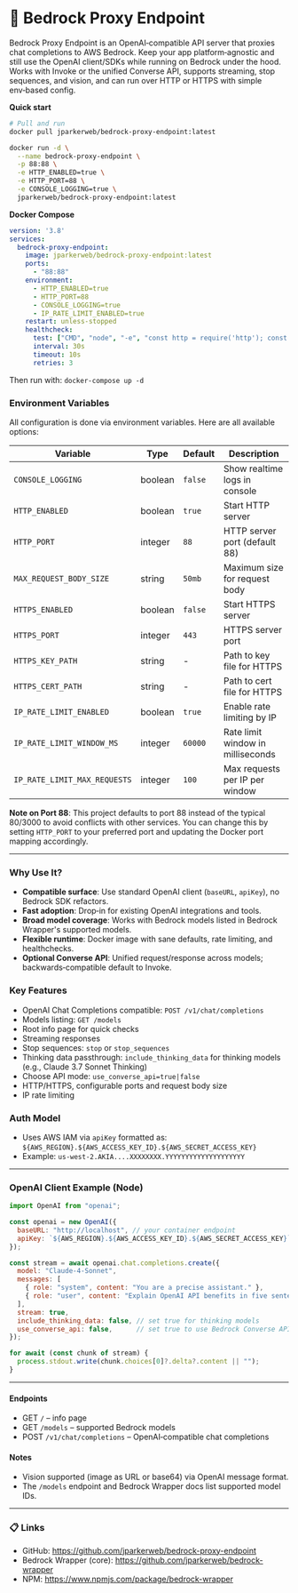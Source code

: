 # 🔀 Bedrock Proxy Endpoint

Bedrock Proxy Endpoint is an OpenAI‑compatible API server that proxies chat completions to AWS Bedrock. Keep your app platform‑agnostic and still use the OpenAI client/SDKs while running on Bedrock under the hood. Works with Invoke or the unified Converse API, supports streaming, stop sequences, and vision, and can run over HTTP or HTTPS with simple env‑based config.

**Quick start**
```bash
# Pull and run
docker pull jparkerweb/bedrock-proxy-endpoint:latest

docker run -d \
  --name bedrock-proxy-endpoint \
  -p 88:88 \
  -e HTTP_ENABLED=true \
  -e HTTP_PORT=88 \
  -e CONSOLE_LOGGING=true \
  jparkerweb/bedrock-proxy-endpoint:latest
```

**Docker Compose**
```yaml
version: '3.8'
services:
  bedrock-proxy-endpoint:
    image: jparkerweb/bedrock-proxy-endpoint:latest
    ports:
      - "88:88"
    environment:
      - HTTP_ENABLED=true
      - HTTP_PORT=88
      - CONSOLE_LOGGING=true
      - IP_RATE_LIMIT_ENABLED=true
    restart: unless-stopped
    healthcheck:
      test: ["CMD", "node", "-e", "const http = require('http'); const req = http.request({host: 'localhost', port: process.env.HTTP_PORT || 88, timeout: 2000}, (res) => process.exit(res.statusCode === 200 ? 0 : 1)); req.on('error', () => process.exit(1)); req.end();"]
      interval: 30s
      timeout: 10s
      retries: 3
```

Then run with: `docker-compose up -d`

### **Environment Variables**

All configuration is done via environment variables. Here are all available options:

| Variable | Type | Default | Description |
|----------|------|---------|-------------|
| `CONSOLE_LOGGING` | boolean | `false` | Show realtime logs in console |
| `HTTP_ENABLED` | boolean | `true` | Start HTTP server |
| `HTTP_PORT` | integer | `88` | HTTP server port (default 88) |
| `MAX_REQUEST_BODY_SIZE` | string | `50mb` | Maximum size for request body |
| `HTTPS_ENABLED` | boolean | `false` | Start HTTPS server |
| `HTTPS_PORT` | integer | `443` | HTTPS server port |
| `HTTPS_KEY_PATH` | string | - | Path to key file for HTTPS |
| `HTTPS_CERT_PATH` | string | - | Path to cert file for HTTPS |
| `IP_RATE_LIMIT_ENABLED` | boolean | `true` | Enable rate limiting by IP |
| `IP_RATE_LIMIT_WINDOW_MS` | integer | `60000` | Rate limit window in milliseconds |
| `IP_RATE_LIMIT_MAX_REQUESTS` | integer | `100` | Max requests per IP per window |

**Note on Port 88**: This project defaults to port 88 instead of the typical 80/3000 to avoid conflicts with other services. You can change this by setting `HTTP_PORT` to your preferred port and updating the Docker port mapping accordingly.

---

### **Why Use It?**
- **Compatible surface**: Use standard OpenAI client (`baseURL`, `apiKey`), no Bedrock SDK refactors.
- **Fast adoption**: Drop‑in for existing OpenAI integrations and tools.
- **Broad model coverage**: Works with Bedrock models listed in Bedrock Wrapper's supported models.
- **Flexible runtime**: Docker image with sane defaults, rate limiting, and healthchecks.
- **Optional Converse API**: Unified request/response across models; backwards‑compatible default to Invoke.

### **Key Features**
- OpenAI Chat Completions compatible: `POST /v1/chat/completions`
- Models listing: `GET /models`
- Root info page for quick checks
- Streaming responses
- Stop sequences: `stop` or `stop_sequences`
- Thinking data passthrough: `include_thinking_data` for thinking models (e.g., Claude 3.7 Sonnet Thinking)
- Choose API mode: `use_converse_api=true|false`
- HTTP/HTTPS, configurable ports and request body size
- IP rate limiting

### **Auth Model**
- Uses AWS IAM via `apiKey` formatted as: `${AWS_REGION}.${AWS_ACCESS_KEY_ID}.${AWS_SECRET_ACCESS_KEY}`
- Example: `us-west-2.AKIA....XXXXXXXX.YYYYYYYYYYYYYYYYYYYY`

---

### **OpenAI Client Example (Node)**
```js
import OpenAI from "openai";

const openai = new OpenAI({
  baseURL: "http://localhost", // your container endpoint
  apiKey: `${AWS_REGION}.${AWS_ACCESS_KEY_ID}.${AWS_SECRET_ACCESS_KEY}`,
});

const stream = await openai.chat.completions.create({
  model: "Claude-4-Sonnet",
  messages: [
    { role: "system", content: "You are a precise assistant." },
    { role: "user", content: "Explain OpenAI API benefits in five sentences." },
  ],
  stream: true,
  include_thinking_data: false, // set true for thinking models
  use_converse_api: false,      // set true to use Bedrock Converse API
});

for await (const chunk of stream) {
  process.stdout.write(chunk.choices[0]?.delta?.content || "");
}
```

---

#### **Endpoints**
- GET `/` – info page
- GET `/models` – supported Bedrock models
- POST `/v1/chat/completions` – OpenAI‑compatible chat completions

#### **Notes**
- Vision supported (image as URL or base64) via OpenAI message format.
- The `/models` endpoint and Bedrock Wrapper docs list supported model IDs.

---

### **📋 Links**
- GitHub: https://github.com/jparkerweb/bedrock-proxy-endpoint
- Bedrock Wrapper (core): https://github.com/jparkerweb/bedrock-wrapper
- NPM: https://www.npmjs.com/package/bedrock-wrapper
